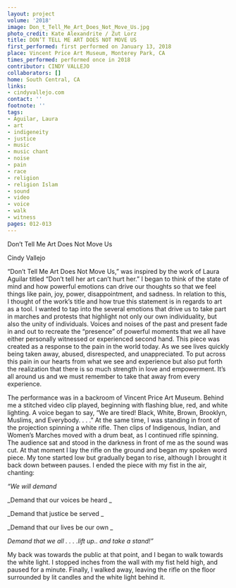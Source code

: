 ```yaml
---
layout: project
volume: '2018'
image: Don_t_Tell_Me_Art_Does_Not_Move_Us.jpg
photo_credit: Kate Alexandrite / Zut Lorz
title: DON’T TELL ME ART DOES NOT MOVE US
first_performed: first performed on January 13, 2018
place: Vincent Price Art Museum, Monterey Park, CA
times_performed: performed once in 2018
contributor: CINDY VALLEJO
collaborators: []
home: South Central, CA
links:
- cindyvallejo.com
contact: ''
footnote: ''
tags:
- Aguilar, Laura
- art
- indigeneity
- justice
- music
- music chant
- noise
- pain
- race
- religion
- religion Islam
- sound
- video
- voice
- walk
- witness
pages: 012-013
---
```




Don’t Tell Me Art Does Not Move Us

Cindy Vallejo

“Don’t Tell Me Art Does Not Move Us,” was inspired by the work of Laura Aguilar titled “Don’t tell her art can’t hurt her.” I began to think of the state of mind and how powerful emotions can drive our thoughts so that we feel things like pain, joy, power, disappointment, and sadness. In relation to this, I thought of the work’s title and how true this statement is in regards to art as a tool. I wanted to tap into the several emotions that drive us to take part in marches and protests that highlight not only our own individuality, but also the unity of individuals. Voices and noises of the past and present fade in and out to recreate the “presence” of powerful moments that we all have either personally witnessed or experienced second hand. This piece was created as a response to the pain in the world today. As we see lives quickly being taken away, abused, disrespected, and unappreciated. To put across this pain in our hearts from what we see and experience but also put forth the realization that there is so much strength in love and empowerment. It’s all around us and we must remember to take that away from every experience.

The performance was in a backroom of Vincent Price Art Museum. Behind me a stitched video clip played, beginning with flashing blue, red, and white lighting. A voice began to say, “We are tired! Black, White, Brown, Brooklyn, Muslims, and Everybody. . . .” At the same time, I was standing in front of the projection spinning a white rifle. Then clips of Indigenous, Indian, and Women’s Marches moved with a drum beat, as I continued rifle spinning. The audience sat and stood in the darkness in front of me as the sound was cut. At that moment I lay the rifle on the ground and began my spoken word piece. My tone started low but gradually began to rise, although I brought it back down between pauses. I ended the piece with my fist in the air, chanting:

_“We will demand_

_Demand that our voices be heard _

_Demand that justice be served _

_Demand that our lives be our own _

_Demand that we all . . . .lift up.. and take a stand!”_

My back was towards the public at that point, and I began to walk towards the white light. I stopped inches from the wall with my fist held high, and paused for a minute. Finally, I walked away, leaving the rifle on the floor surrounded by lit candles and the white light behind it.
